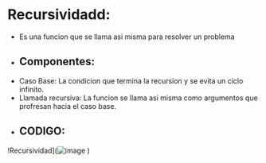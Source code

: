 # Recursividadd:
- Es una funcion que se llama asi misma para resolver un problema
- ## Componentes:
- Caso Base: La condicion que termina la recursion y se evita un ciclo infinito.
- Llamada recursiva: La funcion se llama asi misma como argumentos que profresan hacia el caso base.
- ## CODIGO:
!Recursividad](![image](https://github.com/user-attachments/assets/b3e2b4bc-21ed-47dd-8028-db079354c9e6)
)
